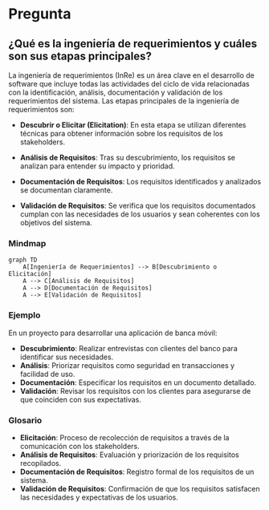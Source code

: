 # Pregunta

## ¿Qué es la ingeniería de requerimientos y cuáles son sus etapas principales?

La ingeniería de requerimientos (InRe) es un área clave en el desarrollo de software que incluye todas las actividades del ciclo de vida relacionadas con la identificación, análisis, documentación y validación de los requerimientos del sistema. Las etapas principales de la ingeniería de requerimientos son:

- **Descubrir o Elicitar (Elicitation)**: En esta etapa se utilizan diferentes técnicas para obtener información sobre los requisitos de los stakeholders.

- **Análisis de Requisitos**: Tras su descubrimiento, los requisitos se analizan para entender su impacto y prioridad.
- **Documentación de Requisitos**: Los requisitos identificados y analizados se documentan claramente.
- **Validación de Requisitos**: Se verifica que los requisitos documentados cumplan con las necesidades de los usuarios y sean coherentes con los objetivos del sistema.

### Mindmap
```mermaid
graph TD
    A[Ingeniería de Requerimientos] --> B[Descubrimiento o Elicitación]
    A --> C[Análisis de Requisitos]
    A --> D[Documentación de Requisitos]
    A --> E[Validación de Requisitos]
```

### Ejemplo
En un proyecto para desarrollar una aplicación de banca móvil:
- **Descubrimiento**: Realizar entrevistas con clientes del banco para identificar sus necesidades.
- **Análisis**: Priorizar requisitos como seguridad en transacciones y facilidad de uso.
- **Documentación**: Especificar los requisitos en un documento detallado.
- **Validación**: Revisar los requisitos con los clientes para asegurarse de que coinciden con sus expectativas.

### Glosario
- **Elicitación**: Proceso de recolección de requisitos a través de la comunicación con los stakeholders.
- **Análisis de Requisitos**: Evaluación y priorización de los requisitos recopilados.
- **Documentación de Requisitos**: Registro formal de los requisitos de un sistema.
- **Validación de Requisitos**: Confirmación de que los requisitos satisfacen las necesidades y expectativas de los usuarios.